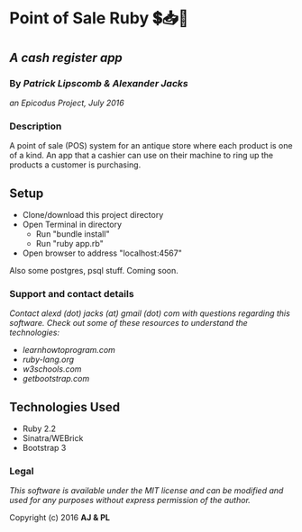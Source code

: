 # Point of Sale Ruby :heavy_dollar_sign::inbox_tray::high_brightness:
## _A cash register app_
### By _Patrick Lipscomb & Alexander Jacks_
_an Epicodus Project, July 2016_

### Description
A point of sale (POS) system for an antique store where each product is one of a kind. An app that a cashier can use on their machine to ring up the products a customer is purchasing.

## Setup
- Clone/download this project directory
- Open Terminal in directory
  - Run "bundle install"
  - Run "ruby app.rb"
- Open browser to address "localhost:4567"

Also some postgres, psql stuff. Coming soon.




### Support and contact details

_Contact alexd (dot) jacks (at) gmail (dot) com with questions regarding this software.
Check out some of these resources to understand the technologies:_
- _learnhowtoprogram.com_
- _ruby-lang.org_
- _w3schools.com_
- _getbootstrap.com_

## Technologies Used

- Ruby 2.2
- Sinatra/WEBrick
- Bootstrap 3

### Legal

_This software is available under the MIT license and can be modified and used for any purposes without express permission of the author._

Copyright (c) 2016 **AJ & PL**
